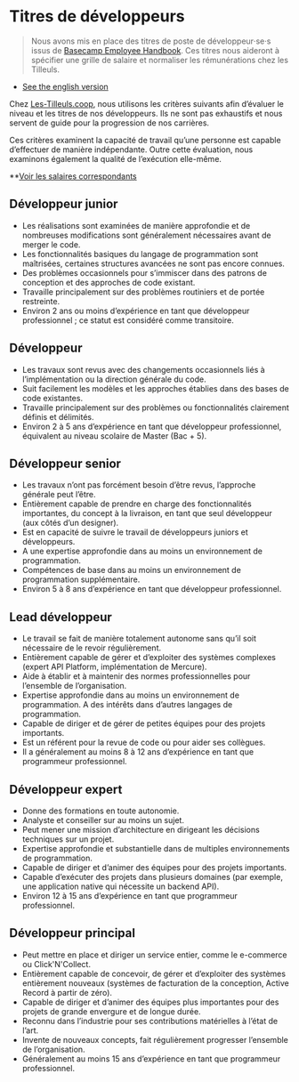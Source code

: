 # Titres de développeurs

> Nous avons mis en place des titres de poste de développeur‧se‧s issus de [Basecamp Employee Handbook](https://github.com/basecamp/handbook). Ces titres nous aideront à spécifier une grille de salaire et normaliser les rémunérations chez les Tilleuls.

- [See the english version](en/README.md)

Chez [Les-Tilleuls.coop](https://les-tilleuls.coop), nous utilisons les critères suivants afin d’évaluer le niveau et les titres de nos développeurs. Ils ne sont pas exhaustifs et nous servent de guide pour la progression de nos carrières.

Ces critères examinent la capacité de travail qu’une personne est capable d’effectuer de manière indépendante. Outre cette évaluation, nous examinons également la qualité de l’exécution elle-même.

**[Voir les salaires correspondants](../revenues/README.md)

## Développeur junior

- Les réalisations sont examinées de manière approfondie et de nombreuses modifications sont généralement nécessaires avant de merger le code.
- Les fonctionnalités basiques du langage de programmation sont maîtrisées, certaines structures avancées ne sont pas encore connues.
- Des problèmes occasionnels pour s’immiscer dans des patrons de conception et des approches de code existant.
- Travaille principalement sur des problèmes routiniers et de portée restreinte.
- Environ 2 ans ou moins d’expérience en tant que développeur professionnel ; ce statut est considéré comme transitoire.

## Développeur

- Les travaux sont revus avec des changements occasionnels liés à l’implémentation ou la direction générale du code.
- Suit facilement les modèles et les approches établies dans des bases de code existantes.
- Travaille principalement sur des problèmes ou fonctionnalités clairement définis et délimités.
- Environ 2 à 5 ans d’expérience en tant que développeur professionnel, équivalent au niveau scolaire de Master (Bac + 5).

## Développeur senior

- Les travaux n’ont pas forcément besoin d’être revus, l’approche générale peut l’être.
- Entièrement capable de prendre en charge des fonctionnalités importantes, du concept à la livraison, en tant que seul développeur (aux côtés d’un designer).
- Est en capacité de suivre le travail de développeurs juniors et développeurs.
- A une expertise approfondie dans au moins un environnement de programmation.
- Compétences de base dans au moins un environnement de programmation supplémentaire.
- Environ 5 à 8 ans d’expérience en tant que développeur professionnel.

## Lead développeur

- Le travail se fait de manière totalement autonome sans qu’il soit nécessaire de le revoir régulièrement.
- Entièrement capable de gérer et d’exploiter des systèmes complexes (expert API Platform, implémentation de Mercure).
- Aide à établir et à maintenir des normes professionnelles pour l’ensemble de l’organisation.
- Expertise approfondie dans au moins un environnement de programmation. A des intérêts dans d’autres langages de programmation.
- Capable de diriger et de gérer de petites équipes pour des projets importants.
- Est un référent pour la revue de code ou pour aider ses collègues.
- Il a généralement au moins 8 à 12 ans d’expérience en tant que programmeur professionnel.

## Développeur expert

- Donne des formations en toute autonomie.
- Analyste et conseiller sur au moins un sujet.
- Peut mener une mission d’architecture en dirigeant les décisions techniques sur un projet.
- Expertise approfondie et substantielle dans de multiples environnements de programmation.
- Capable de diriger et d’animer des équipes pour des projets importants.
- Capable d’exécuter des projets dans plusieurs domaines (par exemple, une application native qui nécessite un backend API).
- Environ 12 à 15 ans d’expérience en tant que programmeur professionnel.

## Développeur principal

- Peut mettre en place et diriger un service entier, comme le e-commerce ou Click'N'Collect.
- Entièrement capable de concevoir, de gérer et d’exploiter des systèmes entièrement nouveaux (systèmes de facturation de la conception, Active Record à partir de zéro).
- Capable de diriger et d’animer des équipes plus importantes pour des projets de grande envergure et de longue durée.
- Reconnu dans l’industrie pour ses contributions matérielles à l’état de l’art.
- Invente de nouveaux concepts, fait régulièrement progresser l’ensemble de l’organisation.
- Généralement au moins 15 ans d’expérience en tant que programmeur professionnel.